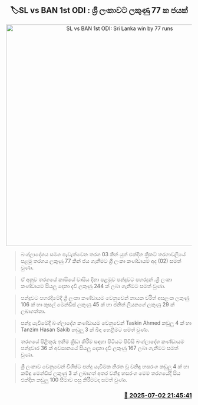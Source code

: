 <p align='center'><b><h2 align='center' title='SL vs BAN 1st ODI: Sri Lanka win by 77 runs'>🏷SL vs BAN 1st ODI : ශ්‍රී ලංකාවට ලකුණු 77 ක ජයක්</h2></b></p>
<p align='center'><img src='https://helakuru.sgp1.cdn.digitaloceanspaces.com/esana/images/lib/sl-vs-ban-1st-odi-nr.jpg' width='600' alt='SL vs BAN 1st ODI: Sri Lanka win by 77 runs'></p>

> බංග්ලාදේශය සමග පැවැත්වෙන තරග 03 කින් යුත් එක්දින ක්‍රිකට් තරගාවලියේ පළමු තරගය ලකුණු 77 කින් ජය ගැනීමට ශ්‍රී ලංකා කණ්ඩායම අද (02) සමත් වුණා.

> ඒ අනුව තරගයේ කාසියේ වාසිය දිනා පළමුව පන්දුවට පහරදුන් .ශ්‍රී ලංකා කණ්ඩායම සියලු දෙනා දැවී ලකුණු 244 ක් ලබා ගැනීමට සමත් වුණා.

> පන්දුවට පහරදීමේදී ශ්‍රී ලංකා කණ්ඩායම වෙනුවෙන් නායක චරිත් අසලංක ලකුණු 106 ක් හා කුසල් මෙන්ඩිස් ලකුණු 45 ක් හා ජනිත් ලියන‍ගේ ලකුණු 29 ක් ලබාගත්තා.

> පන්දු යැවී‍මේදී බංග්ලාදේශ කණ්ඩායම වෙනුවෙන් Taskin Ahmed කඩුලු 4 ක් හා Tanzim Hasan Sakib කඩුලු 3 ක් බිඳ හෙළීමට සමත් වුණා.

> තරගයේ පිළිතුරු ඉනිම ක්‍රීඩා කිරීම සඳහා පිටියට පිවිසි බංග්ලාදේශ කණ්ඩායම පන්දුවාර 36 ක් අවසානයේ සියලු දෙනා දැවී ලකුණු 167 ලබා ගැනීමට සමත් වුණා.

> ශ්‍රී ලංකාව වෙනුවෙන් විශිෂ්ට පන්දු යැවීමක නිරත වූ වනිඳු හසරංග කඩුලු 4 ක් හා කමිඳු මෙන්ඩිස් ලකුණු 3 ක් ලබාගත් අතර වනිඳු හසරංග මෙම තරගයේදී සිය එක්දින කඩුලු 100 සීමාව පසු කිරීමටද සමත් වුණා.  



<h3 align='right'><a href='https://www.helakuru.lk/esana/p/111536/'>📅 2025-07-02 21:45:41</a></h3>
